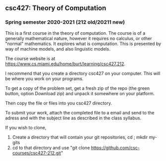 ## csc427: Theory of Computation
### Spring semester 2020-2021 (212 old/20211 new)

This is a first course in the theory of computation. The course is of a generally mathematical nature, however it requires no calculus, or other "normal" mathematics. It explores what is computation. This is presented by way of machine models, and also linguistic models. 

The course website is at https://www.cs.miami.edu/home/burt/learning/csc427.212.

I recommend that you create a directory csc427 on your computer. This will be where you work on your programs.

To get a copy of the problem set, get a fresh zip of the repo (the green button, option Download zip) 
and unpack it somewhere on your platform. 

Then copy the file or files into you csc427 directory.

To submit your work, attach the completed file to a email and send to the adress and with the subject line
as described in the class syllabus.

If you wish to clone, 

1. Create a directory that will contain your git repositories, cd ; mkdir my-gits 
2. cd to that directory and use "git clone https://github.com/csc-courses/csc427-212.git" 

